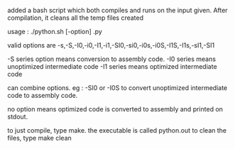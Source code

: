 added a bash script which both compiles and runs on the input given. After compilation, it cleans all the temp files created

usage : ./python.sh [-option] <inputfile>.py

valid options are -s,-S,-I0,-i0,-I1,-i1,-SI0,-si0,-i0s,-i0S,-I1S,-I1s,-sI1,-SI1

-S series option means conversion to assembly code.
-I0 series means unoptimized intermediate code
-I1 series means optimized intermediate code

can combine options. eg : -SI0 or -I0S to convert unoptimized intermediate code to assembly code.

no option means optimized code is converted to assembly and printed on stdout.

to just compile, type make. the executable is called python.out
to clean the files, type make clean
